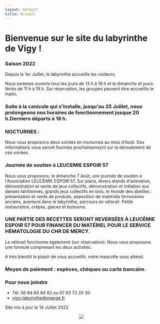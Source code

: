 ```yaml
---
layout: default
title: Accueil
---
```


<h1> Bienvenue sur le site du labyrinthe de Vigy ! </h1>



### Saison 2022

Depuis le 1er Juillet, le labyrinthe accueille les visiteurs.

Nous sommes ouverts tous les jours de 13 h à 19 h et le dimanche et jours fériés de 11 h à 19 h. 
Sur réservation, les groupes peuvent être accueillis le matin. 


### Suite à la canicule qui s'installe, jusqu'au 25 Juillet, nous prolongeons nos horaires de fonctionnement jusque 20 h.Derniers départs à 18 h.

### NOCTURNES : 
Nous vous proposons deux soirées en nocturnes au mois d'Août. Des informations vous seront fournies prochainemeznt sur le déroulement de ces soirées.

### Journée de soutien à LEUCEMIE ESPOIR 57
Nous vous proposons, le dimanche 7 Août, une journée de soutien à l'Association LEUCÉMIE ESPOIR 57. 
Sur place, divers stands d'animation, démonstration et vente de jeux collectifs, démonstration et initiation aux danses tahitiennes, grands jeux collectifs en bois, le monde des abeilles : présentation et vente de produits, exposition de matériels ferroviaires anciens, aventure dans le labyrinthe, parcours en vélorail.
Petite restauration, crêpes, glaces et boissons. 
### UNE PARTIE DES RECETTES SERONT REVERSÉES À LEUCÉMIE ESPOIR 57 POUR FINANCER DU MATÉRIEL POUR LE SERVICE HÉMATOLOGIE DU CHR DE MERCY. 

Le vélorail fonctionne également (sur réservation). Nous vous proposons une formule comprenant les deux activités.

A très bientôt le plaisir de vous accueillir, notre mascotte vous attend.


### Moyen de paiement : espèces, chèques ou carte bancaire. 


### Pour nous joindre
* Tél. 06 84 84 84 62
ou 07 83 72 20 30
* vigy-labyrinthe@orange.fr

Site mis à jour le 14 Juillet 2022


<center>
<img src="{{ site.baseurl }}public/img/oie.jpg">
</center>
